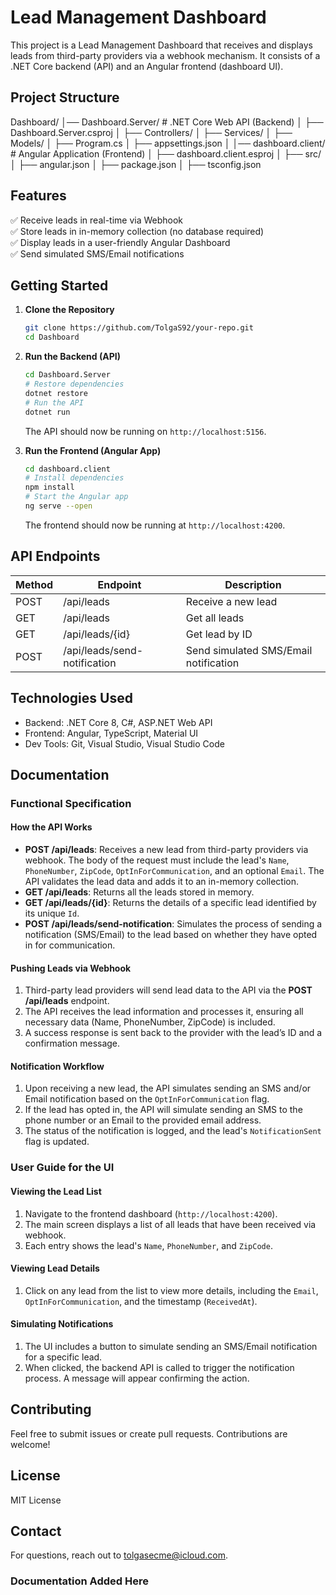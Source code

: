 
# Lead Management Dashboard

This project is a Lead Management Dashboard that receives and displays leads from third-party providers via a webhook mechanism. It consists of a .NET Core backend (API) and an Angular frontend (dashboard UI).

## Project Structure

Dashboard/
│── Dashboard.Server/          # .NET Core Web API (Backend)
│   ├── Dashboard.Server.csproj
│   ├── Controllers/
│   ├── Services/
│   ├── Models/
│   ├── Program.cs
│   ├── appsettings.json
│
│── dashboard.client/          # Angular Application (Frontend)
│   ├── dashboard.client.esproj
│   ├── src/
│   ├── angular.json
│   ├── package.json
│   ├── tsconfig.json

## Features

✅ Receive leads in real-time via Webhook  
✅ Store leads in in-memory collection (no database required)  
✅ Display leads in a user-friendly Angular Dashboard  
✅ Send simulated SMS/Email notifications  

## Getting Started

1. **Clone the Repository**
   ```bash
   git clone https://github.com/TolgaS92/your-repo.git
   cd Dashboard
   ```

2. **Run the Backend (API)**

   ```bash
   cd Dashboard.Server
   # Restore dependencies
   dotnet restore
   # Run the API
   dotnet run
   ```

   The API should now be running on `http://localhost:5156`.

3. **Run the Frontend (Angular App)**

   ```bash
   cd dashboard.client
   # Install dependencies
   npm install
   # Start the Angular app
   ng serve --open
   ```

   The frontend should now be running at `http://localhost:4200`.

## API Endpoints

| Method | Endpoint                 | Description                                        |
|--------|--------------------------|----------------------------------------------------|
| POST   | /api/leads                | Receive a new lead                                 |
| GET    | /api/leads                | Get all leads                                      |
| GET    | /api/leads/{id}           | Get lead by ID                                     |
| POST   | /api/leads/send-notification | Send simulated SMS/Email notification             |

## Technologies Used

- Backend: .NET Core 8, C#, ASP.NET Web API
- Frontend: Angular, TypeScript, Material UI
- Dev Tools: Git, Visual Studio, Visual Studio Code

## Documentation

### Functional Specification

#### How the API Works
- **POST /api/leads**: Receives a new lead from third-party providers via webhook. The body of the request must include the lead's `Name`, `PhoneNumber`, `ZipCode`, `OptInForCommunication`, and an optional `Email`. The API validates the lead data and adds it to an in-memory collection.
- **GET /api/leads**: Returns all the leads stored in memory.
- **GET /api/leads/{id}**: Returns the details of a specific lead identified by its unique `Id`.
- **POST /api/leads/send-notification**: Simulates the process of sending a notification (SMS/Email) to the lead based on whether they have opted in for communication.

#### Pushing Leads via Webhook
1. Third-party lead providers will send lead data to the API via the **POST /api/leads** endpoint.
2. The API receives the lead information and processes it, ensuring all necessary data (Name, PhoneNumber, ZipCode) is included.
3. A success response is sent back to the provider with the lead’s ID and a confirmation message.

#### Notification Workflow
1. Upon receiving a new lead, the API simulates sending an SMS and/or Email notification based on the `OptInForCommunication` flag.
2. If the lead has opted in, the API will simulate sending an SMS to the phone number or an Email to the provided email address.
3. The status of the notification is logged, and the lead's `NotificationSent` flag is updated.

### User Guide for the UI

#### Viewing the Lead List
1. Navigate to the frontend dashboard (`http://localhost:4200`).
2. The main screen displays a list of all leads that have been received via webhook.
3. Each entry shows the lead's `Name`, `PhoneNumber`, and `ZipCode`.

#### Viewing Lead Details
1. Click on any lead from the list to view more details, including the `Email`, `OptInForCommunication`, and the timestamp (`ReceivedAt`).

#### Simulating Notifications
1. The UI includes a button to simulate sending an SMS/Email notification for a specific lead.
2. When clicked, the backend API is called to trigger the notification process. A message will appear confirming the action.

## Contributing

Feel free to submit issues or create pull requests. Contributions are welcome!

## License

MIT License

## Contact

For questions, reach out to tolgasecme@icloud.com.

### Documentation Added Here
